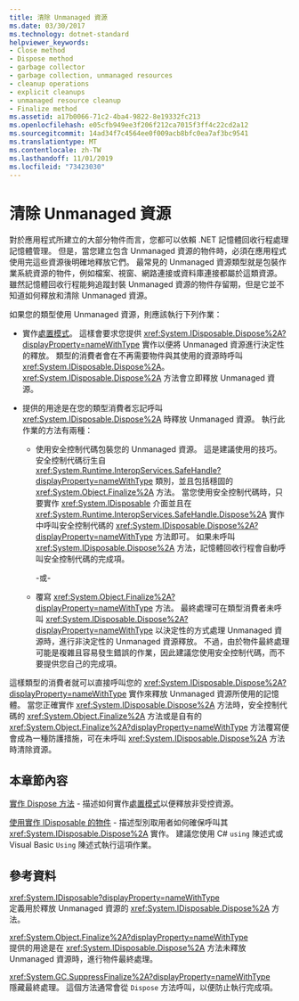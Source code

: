 ```yaml
---
title: 清除 Unmanaged 資源
ms.date: 03/30/2017
ms.technology: dotnet-standard
helpviewer_keywords:
- Close method
- Dispose method
- garbage collector
- garbage collection, unmanaged resources
- cleanup operations
- explicit cleanups
- unmanaged resource cleanup
- Finalize method
ms.assetid: a17b0066-71c2-4ba4-9822-8e19332fc213
ms.openlocfilehash: e05cfb949ee3f206f212ca7015f3ff4c22cd2a12
ms.sourcegitcommit: 14ad34f7c4564ee0f009acb8bfc0ea7af3bc9541
ms.translationtype: MT
ms.contentlocale: zh-TW
ms.lasthandoff: 11/01/2019
ms.locfileid: "73423030"
---
```

# <a name="cleaning-up-unmanaged-resources"></a>清除 Unmanaged 資源

對於應用程式所建立的大部分物件而言，您都可以依賴 .NET 記憶體回收行程處理記憶體管理。 但是，當您建立包含 Unmanaged 資源的物件時，必須在應用程式使用完這些資源後明確地釋放它們。 最常見的 Unmanaged 資源類型就是包裝作業系統資源的物件，例如檔案、視窗、網路連接或資料庫連接都屬於這類資源。 雖然記憶體回收行程能夠追蹤封裝 Unmanaged 資源的物件存留期，但是它並不知道如何釋放和清除 Unmanaged 資源。

如果您的類型使用 Unmanaged 資源，則應該執行下列作業：

- 實作[處置模式](implementing-dispose.md)。 這樣會要求您提供 <xref:System.IDisposable.Dispose%2A?displayProperty=nameWithType> 實作以便將 Unmanaged 資源進行決定性的釋放。 類型的消費者會在不再需要物件與其使用的資源時呼叫 <xref:System.IDisposable.Dispose%2A>。 <xref:System.IDisposable.Dispose%2A> 方法會立即釋放 Unmanaged 資源。

- 提供的用途是在您的類型消費者忘記呼叫 <xref:System.IDisposable.Dispose%2A> 時釋放 Unmanaged 資源。 執行此作業的方法有兩種：

  - 使用安全控制代碼包裝您的 Unmanaged 資源。 這是建議使用的技巧。 安全控制代碼衍生自 <xref:System.Runtime.InteropServices.SafeHandle?displayProperty=nameWithType> 類別，並且包括穩固的 <xref:System.Object.Finalize%2A> 方法。 當您使用安全控制代碼時，只要實作 <xref:System.IDisposable> 介面並且在 <xref:System.Runtime.InteropServices.SafeHandle.Dispose%2A> 實作中呼叫安全控制代碼的 <xref:System.IDisposable.Dispose%2A?displayProperty=nameWithType> 方法即可。 如果未呼叫 <xref:System.IDisposable.Dispose%2A> 方法，記憶體回收行程會自動呼叫安全控制代碼的完成項。

    -或-

  - 覆寫 <xref:System.Object.Finalize%2A?displayProperty=nameWithType> 方法。 最終處理可在類型消費者未呼叫 <xref:System.IDisposable.Dispose%2A?displayProperty=nameWithType> 以決定性的方式處理 Unmanaged 資源時，進行非決定性的 Unmanaged 資源釋放。 不過，由於物件最終處理可能是複雜且容易發生錯誤的作業，因此建議您使用安全控制代碼，而不要提供您自己的完成項。

這樣類型的消費者就可以直接呼叫您的 <xref:System.IDisposable.Dispose%2A?displayProperty=nameWithType> 實作來釋放 Unmanaged 資源所使用的記憶體。 當您正確實作 <xref:System.IDisposable.Dispose%2A> 方法時，安全控制代碼的 <xref:System.Object.Finalize%2A> 方法或是自有的 <xref:System.Object.Finalize%2A?displayProperty=nameWithType> 方法覆寫便會成為一種防護措施，可在未呼叫 <xref:System.IDisposable.Dispose%2A> 方法時清除資源。

## <a name="in-this-section"></a>本章節內容

[實作 Dispose 方法](../../../docs/standard/garbage-collection/implementing-dispose.md) - 描述如何實作[處置模式](implementing-dispose.md)以便釋放非受控資源。

[使用實作 IDisposable 的物件](../../../docs/standard/garbage-collection/using-objects.md) - 描述型別取用者如何確保呼叫其 <xref:System.IDisposable.Dispose%2A> 實作。 建議您使用 C# `using` 陳述式或 Visual Basic `Using` 陳述式執行這項作業。

## <a name="reference"></a>參考資料

<xref:System.IDisposable?displayProperty=nameWithType>\
定義用於釋放 Unmanaged 資源的 <xref:System.IDisposable.Dispose%2A> 方法。

<xref:System.Object.Finalize%2A?displayProperty=nameWithType>\
提供的用途是在 <xref:System.IDisposable.Dispose%2A> 方法未釋放 Unmanaged 資源時，進行物件最終處理。

<xref:System.GC.SuppressFinalize%2A?displayProperty=nameWithType>\
隱藏最終處理。 這個方法通常會從 `Dispose` 方法呼叫，以便防止執行完成項。
